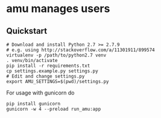 # amu manages users

## Quickstart

```
# Download and install Python 2.7 >= 2.7.9
# e.g. using http://stackoverflow.com/a/11301911/899574
virtualenv -p /path/to/python2.7 venv
. venv/bin/activate
pip install -r requirements.txt
cp settings.example.py settings.py
# Edit and change settings.py
export AMU_SETTINGS=$(pwd)/settings.py
```

For usage with gunicorn do

```
pip install gunicorn
gunicorn -w 4 --preload run_amu:app
```
